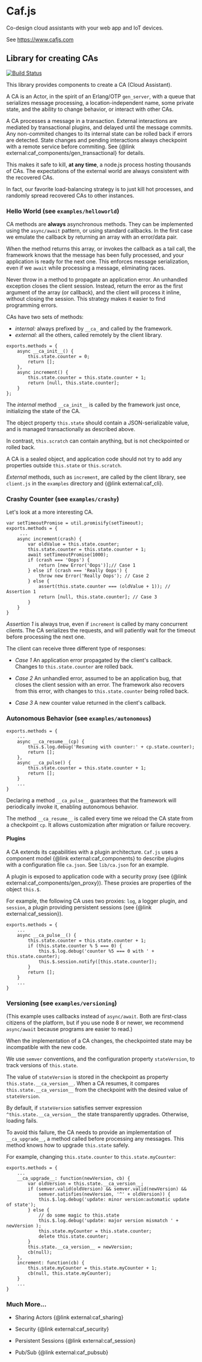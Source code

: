 # Caf.js

Co-design cloud assistants with your web app and IoT devices.

See https://www.cafjs.com

## Library for creating CAs


[![Build Status](https://github.com/cafjs/caf_ca/actions/workflows/push.yml/badge.svg)](https://github.com/cafjs/caf_ca/actions/workflows/push.yml)

This library provides components to create a CA (Cloud Assistant).

A CA is an Actor, in the spirit of an Erlang/OTP `gen_server`, with a queue that serializes message processing, a location-independent name, some private state, and the ability to change behavior, or interact with other CAs.

A CA processes a message in a transaction. External interactions are mediated by transactional plugins, and delayed until the message commits. Any non-commited changes to its internal state can be rolled back if errors are detected. State changes and pending interactions always checkpoint with a remote service before commiting. See {@link external:caf_components/gen_transactional} for details.

This makes it safe to kill, **at any time**, a node.js process hosting thousands of  CAs. The expectations of the external world are always consistent with the recovered CAs.

In fact, our favorite load-balancing strategy is to just kill hot processes, and randomly spread recovered CAs to other instances.

### Hello World (see `examples/helloworld`)

CA methods are **always** asynchronous methods. They can be implemented using the `async/await` pattern, or using standard callbacks. In the first case we emulate the callback by returning an array with an error/data pair.

When the method returns this array, or invokes the callback as a tail call, the framework knows that the message has been fully processed, and your application is ready for the next one. This enforces message serialization, even if we `await` while processing a message, eliminating races.

Never throw in a method to propagate an application error. An unhandled exception closes the client session. Instead, return the error as the first argument of the array (or callback), and the client will process it inline, without closing the session. This strategy makes it easier to find programming errors.

CAs have two sets of methods:

* *internal:* always prefixed by `__ca_` and called by the framework.
* *external:* all the others, called remotely by the client library.

```
exports.methods = {
    async __ca_init__() {
        this.state.counter = 0;
        return [];
    },
    async increment() {
        this.state.counter = this.state.counter + 1;
        return [null, this.state.counter];
    }
};
```

The *internal* method `__ca_init__` is called by the framework just once, initializing the state of the CA.

The object property `this.state` should contain a JSON-serializable value, and is managed transactionally as described above.

In contrast, `this.scratch` can contain anything, but is not checkpointed or rolled back.

A CA is a sealed object, and application code should not try to add any properties outside `this.state` or `this.scratch`.

*External* methods, such as `increment`, are called by the client library, see `client.js` in the `examples` directory and {@link external:caf_cli}.


### Crashy Counter (see `examples/crashy`)

Let's look at a more interesting CA.

```
var setTimeoutPromise = util.promisify(setTimeout);
exports.methods = {
     ...
    async increment(crash) {
        var oldValue = this.state.counter;
        this.state.counter = this.state.counter + 1;
        await setTimeoutPromise(1000);
        if (crash === 'Oops') {
            return [new Error('Oops')];// Case 1
        } else if (crash === 'Really Oops') {
            throw new Error('Really Oops'); // Case 2
        } else {
            assert(this.state.counter === (oldValue + 1)); // Assertion 1
            return [null, this.state.counter]; // Case 3
        }
    }
}
```

*Assertion 1* is always true, even if `increment` is called by many concurrent clients. The CA serializes the requests, and will patiently wait for the timeout  before processing the next one.

The client can receive three different type of responses:

* *Case 1* An application error propagated by the client's callback. Changes to `this.state.counter` are rolled back.

* *Case 2* An unhandled error, assumed to be an application bug, that closes the client session with an error. The framework also recovers from this error, with changes to `this.state.counter` being rolled back.

* *Case 3* A new counter value returned in the client's callback.


### Autonomous Behavior (see `examples/autonomous`)

```
exports.methods = {
    ...
    async __ca_resume__(cp) {
        this.$.log.debug('Resuming with counter:' + cp.state.counter);
        return [];
    },
    async __ca_pulse() {
        this.state.counter = this.state.counter + 1;
        return [];
    }
    ...
}
```

Declaring a method `__ca_pulse__` guarantees that the framework will periodically invoke it, enabling autonomous behavior.

The method `__ca_resume__` is called every time we reload the CA state from a checkpoint `cp`. It allows customization after migration or failure recovery.


#### Plugins

A CA extends its capabilities with a plugin architecture. `Caf.js` uses a component model {@link external:caf_components} to describe plugins with a configuration file `ca.json`. See `lib/ca.json` for an example.

A plugin is exposed to application code with a security proxy (see {@link external:caf_components/gen_proxy}). These proxies are properties of the object `this.$`.

For example, the following CA uses two proxies: `log`, a logger plugin, and `session`, a plugin providing persistent sessions (see {@link external:caf_session}).

```
exports.methods = {
    ...
    async __ca_pulse__() {
        this.state.counter = this.state.counter + 1;
        if (this.state.counter % 5 === 0) {
            this.$.log.debug('counter %5 === 0 with ' + this.state.counter);
            this.$.session.notify([this.state.counter]);
        }
        return [];
    }
    ...
}
```

### Versioning (see `examples/versioning`)

(This example uses callbacks instead of `async/await`. Both are first-class citizens of the platform, but if you use node 8 or newer, we recommend `async/await` because programs are easier to read.)

When the implementation of a CA changes, the checkpointed state may be incompatible with the new code.

We use `semver` conventions, and the configuration property `stateVersion`, to track versions of `this.state`.

The value of `stateVersion` is stored in the checkpoint as property `this.state.__ca_version__`. When a CA resumes, it compares `this.state.__ca_version__` from the checkpoint with the desired value of `stateVersion`.

By default, if `stateVersion` satisfies semver expression `^this.state.__ca_version__` the state transparently upgrades. Otherwise, loading fails.

To avoid this failure, the CA needs to provide an implementation of `__ca_upgrade__`, a method called before processing any messages. This method knows how to upgrade `this.state` safely.

For example, changing `this.state.counter` to `this.state.myCounter`:

```
exports.methods = {
    ...
    __ca_upgrade__: function(newVersion, cb) {
        var oldVersion = this.state.__ca_version__;
        if (semver.valid(oldVersion) && semver.valid(newVersion) &&
            semver.satisfies(newVersion, '^' + oldVersion)) {
            this.$.log.debug('update: minor version:automatic update of state');
        } else {
            // do some magic to this.state
            this.$.log.debug('update: major version mismatch ' + newVersion );
            this.state.myCounter = this.state.counter;
            delete this.state.counter;
        }
        this.state.__ca_version__ = newVersion;
        cb(null);
    },
    increment: function(cb) {
        this.state.myCounter = this.state.myCounter + 1;
        cb(null, this.state.myCounter);
    }
    ...
}
```

### Much More...

* Sharing Actors {@link external:caf_sharing}

* Security {@link external:caf_security}

* Persistent Sessions {@link external:caf_session}

* Pub/Sub {@link external:caf_pubsub}
